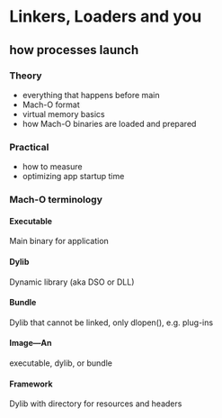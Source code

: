# Linkers, Loaders and you

## how processes launch

### Theory
* everything that happens before main
* Mach-O format
* virtual memory basics
* how Mach-O binaries are loaded and prepared

### Practical
* how to measure
* optimizing app startup time

### Mach-O terminology
#### Executable
Main binary for application
#### Dylib
Dynamic library (aka DSO or DLL)
#### Bundle
Dylib that cannot be linked, only dlopen(), e.g. plug-ins
#### Image—An
executable, dylib, or bundle
#### Framework
Dylib with directory for resources and headers

